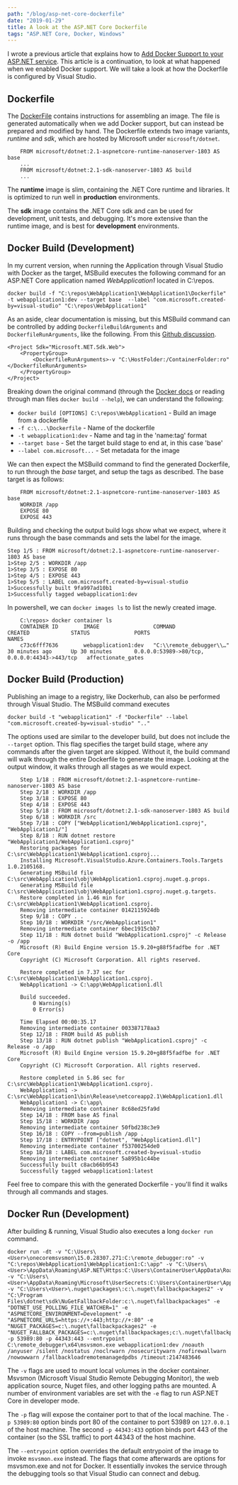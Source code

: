 ```yaml
---
path: "/blog/asp-net-core-dockerfile"
date: "2019-01-29"
title: A look at the ASP.NET Core Dockerfile
tags: "ASP.NET Core, Docker, Windows"
---
```


I wrote a previous article that explains how to [Add Docker Support to your ASP.NET service](./asp-net-core-docker/). This article is a continuation, to look at what happened when we enabled Docker support. We will take a look at how the Dockerfile is configured by Visual Studio.

## Dockerfile

The [DockerFile](https://docs.docker.com/engine/reference/builder/) contains instructions for assembling an image. The file is generated automatically when we add Docker support, but can instead be prepared and modified by hand. The Dockerfile extends two image variants, *runtime* and *sdk*, which are hosted by Microsoft under `microsoft/dotnet`.

```
    FROM microsoft/dotnet:2.1-aspnetcore-runtime-nanoserver-1803 AS base
    ...
    FROM microsoft/dotnet:2.1-sdk-nanoserver-1803 AS build
    ...
```

The **runtime** image is slim, containing the .NET Core runtime and libraries. It is optimized to run well in **production** environments.

The **sdk** image contains the .NET Core sdk and can be used for development, unit tests, and debugging. It's more extensive than the runtime image, and is best for **development** environments.

## Docker Build (Development)

In my current version, when running the Application through Visual Studio with Docker as the target, MSBuild executes the following command for an ASP.NET Core application named *WebApplication1* located in C:\repos.

    docker build -f "C:\repos\WebApplication1\WebApplication1\Dockerfile" -t webapplication1:dev --target base  --label "com.microsoft.created-by=visual-studio" "C:\repos\WebApplication1"

As an aside, clear documentation is missing, but this MSBuild command can be controlled by adding `DockerfileBuildArguments` and `DockerfileRunArguments`, like the following. From this [Github discussion](https://github.com/aspnet/Tooling/issues/1074#issuecomment-394533908).

    <Project Sdk="Microsoft.NET.Sdk.Web">
        <PropertyGroup>
            <DockerfileRunArguments>-v "C:\HostFolder:/ContainerFolder:ro"</DockerfileRunArguments>
        </PropertyGroup>
    </Project>

Breaking down the original command (through the [Docker docs](https://docs.docker.com/) or reading through man files `docker build --help`), we can understand the following:

  - `docker build [OPTIONS] C:\repos\WebApplication1` - Build an image from a dockerfile
  - `-f c:\...\Dockerfile` - Name of the dockerfile
  - `-t webapplication1:dev` - Name and tag in the 'name:tag' format
  - `--target base` - Set the target build stage to end at, in this case 'base'
  - `--label com.microsoft...` - Set metadata for the image

We can then expect the MSBuild command to find the generated Dockerfile, to run through the *base* target, and setup the tags as described. The base target is as follows:

```
    FROM microsoft/dotnet:2.1-aspnetcore-runtime-nanoserver-1803 AS base
    WORKDIR /app
    EXPOSE 80
    EXPOSE 443
```

Building and checking the output build logs show what we expect, where it runs through the base commands and sets the label for the image.

    Step 1/5 : FROM microsoft/dotnet:2.1-aspnetcore-runtime-nanoserver-1803 AS base
    1>Step 2/5 : WORKDIR /app
    1>Step 3/5 : EXPOSE 80
    1>Step 4/5 : EXPOSE 443
    1>Step 5/5 : LABEL com.microsoft.created-by=visual-studio
    1>Successfully built 9fa997ad10b1
    1>Successfully tagged webapplication1:dev

In powershell, we can `docker images ls` to list the newly created image.

```
    C:\repos> docker container ls
    CONTAINER ID        IMAGE                 COMMAND                    CREATED             STATUS              PORTS                                           NAMES
    c73c6fff7636        webapplication1:dev   "C:\\remote_debugger\\…"   30 minutes ago      Up 30 minutes       0.0.0.0:53989->80/tcp, 0.0.0.0:44343->443/tcp   affectionate_gates
```

## Docker Build (Production)

Publishing an image to a registry, like Dockerhub, can also be performed through Visual Studio. The MSBuild command executes

    docker build -t "webapplication1" -f "Dockerfile" --label "com.microsoft.created-by=visual-studio" ".."

The options used are similar to the developer build, but does not include the `--target` option. This flag specifies the target build stage, where any commands after the given target are skipped. Without it, the build command will walk through the entire Dockerfile to generate the image. Looking at the output window, it walks through all stages as we would expect.

```
    Step 1/18 : FROM microsoft/dotnet:2.1-aspnetcore-runtime-nanoserver-1803 AS base
    Step 2/18 : WORKDIR /app
    Step 3/18 : EXPOSE 80
    Step 4/18 : EXPOSE 443
    Step 5/18 : FROM microsoft/dotnet:2.1-sdk-nanoserver-1803 AS build
    Step 6/18 : WORKDIR /src
    Step 7/18 : COPY ["WebApplication1/WebApplication1.csproj", "WebApplication1/"]
    Step 8/18 : RUN dotnet restore "WebApplication1/WebApplication1.csproj"
    Restoring packages for C:\src\WebApplication1\WebApplication1.csproj...
    Installing Microsoft.VisualStudio.Azure.Containers.Tools.Targets 1.0.2105168.
    Generating MSBuild file C:\src\WebApplication1\obj\WebApplication1.csproj.nuget.g.props.
    Generating MSBuild file C:\src\WebApplication1\obj\WebApplication1.csproj.nuget.g.targets.
    Restore completed in 1.46 min for C:\src\WebApplication1\WebApplication1.csproj.
    Removing intermediate container 0142115924db
    Step 9/18 : COPY . .
    Step 10/18 : WORKDIR "/src/WebApplication1"
    Removing intermediate container 6bec1915cbb7
    Step 11/18 : RUN dotnet build "WebApplication1.csproj" -c Release -o /app
    Microsoft (R) Build Engine version 15.9.20+g88f5fadfbe for .NET Core
    Copyright (C) Microsoft Corporation. All rights reserved.

    Restore completed in 7.37 sec for C:\src\WebApplication1\WebApplication1.csproj.
    WebApplication1 -> C:\app\WebApplication1.dll

    Build succeeded.
        0 Warning(s)
        0 Error(s)

    Time Elapsed 00:00:35.17
    Removing intermediate container 003387178aa3
    Step 12/18 : FROM build AS publish
    Step 13/18 : RUN dotnet publish "WebApplication1.csproj" -c Release -o /app
    Microsoft (R) Build Engine version 15.9.20+g88f5fadfbe for .NET Core
    Copyright (C) Microsoft Corporation. All rights reserved.

    Restore completed in 5.86 sec for C:\src\WebApplication1\WebApplication1.csproj.
    WebApplication1 -> C:\src\WebApplication1\bin\Release\netcoreapp2.1\WebApplication1.dll
    WebApplication1 -> C:\app\
    Removing intermediate container 8c68ed25fa9d
    Step 14/18 : FROM base AS final
    Step 15/18 : WORKDIR /app
    Removing intermediate container 50fbd238c3e9
    Step 16/18 : COPY --from=publish /app .
    Step 17/18 : ENTRYPOINT ["dotnet", "WebApplication1.dll"]
    Removing intermediate container f53700254de0
    Step 18/18 : LABEL com.microsoft.created-by=visual-studio
    Removing intermediate container 5a895b1c44be
    Successfully built c8acb66b9543
    Successfully tagged webapplication1:latest
```

Feel free to compare this with the generated Dockerfile - you'll find it walks through all commands and stages.

## Docker Run (Development)

After building & running, Visual Studio also executes a long `docker run` command.

    docker run -dt -v "C:\Users\<User>\onecoremsvsmon\15.0.28307.271:C:\remote_debugger:ro" -v "C:\repos\WebApplication1\WebApplication1:C:\app" -v "C:\Users\<User>\AppData\Roaming\ASP.NET\Https:C:\Users\ContainerUser\AppData\Roaming\ASP.NET\Https:ro" -v "C:\Users\<User>\AppData\Roaming\Microsoft\UserSecrets:C:\Users\ContainerUser\AppData\Roaming\Microsoft\UserSecrets:ro" -v "C:\Users\<User>\.nuget\packages\:c:\.nuget\fallbackpackages2" -v "C:\Program Files\dotnet\sdk\NuGetFallbackFolder:c:\.nuget\fallbackpackages" -e "DOTNET_USE_POLLING_FILE_WATCHER=1" -e "ASPNETCORE_ENVIRONMENT=Development" -e "ASPNETCORE_URLS=https://+:443;http://+:80" -e "NUGET_PACKAGES=c:\.nuget\fallbackpackages2" -e "NUGET_FALLBACK_PACKAGES=c:\.nuget\fallbackpackages;c:\.nuget\fallbackpackages2" -p 53989:80 -p 44343:443 --entrypoint C:\remote_debugger\x64\msvsmon.exe webapplication1:dev /noauth /anyuser /silent /nostatus /noclrwarn /nosecuritywarn /nofirewallwarn /nowowwarn /fallbackloadremotemanagedpdbs /timeout:2147483646

The `-v` flags are used to mount local volumes in the docker container. Msvsmon (Microsoft Visual Studio Remote Debugging Monitor), the web application source, Nuget files, and other logging paths are mounted. A number of environment variables are set with the `-e` flag to run ASP.NET Core in developer mode.

The `-p` flag will expose the container port to that of the local machine. The `-p 53989:80` option binds port 80 of the container to port 53989 on `127.0.0.1` of the host machine. The second `-p 44343:433` option binds port 443 of the container (so the SSL traffic) to port 44343 of the host machine.

The `--entrypoint` option overrides the default entrypoint of the image to invoke `msvsmon.exe` instead. The flags that come afterwards are options for msvsmon.exe and not for Docker. It essentially invokes the service through the debugging tools so that Visual Studio can connect and debug.